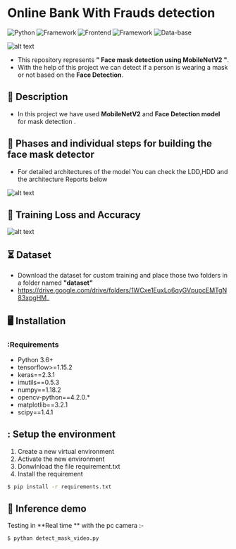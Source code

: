 # Online Bank With Frauds detection
![Python](https://img.shields.io/badge/Python-3.8-blueviolet)
![Framework](https://img.shields.io/badge/Spring-Boot-red)
![Frontend](https://img.shields.io/badge/Frontend-Angular/HTML/CSS/JS-green)
![Framework](https://img.shields.io/badge/Flask-Rest-Api-red)
![Data-base](https://img.shields.io/badge/MySql-red)



![alt text](https://fypidea.com/wp-content/uploads/2020/06/Potterytableware-tiles..png)

- This repository represents **" Face mask detection using MobileNetV2 "**.
- With the help of this project we can detect if a person is wearing a mask or not based on the **Face Detection**.
  
## 📝 Description
- In this project we have used **MobileNetV2** and **Face Detection model** for mask detection .

## 📝 Phases and individual steps for building the face mask detector 
- For detailed architectures of the model You can check the LDD,HDD and the architecture Reports below 

![alt text](https://raw.githubusercontent.com/iheb2/Face-Mask-Detection-internship-iNeuron/master/pr.png)

## 📝 Training Loss and Accuracy

![alt text](https://raw.githubusercontent.com/iheb2/Face-Mask-Detection-internship-iNeuron/master/plot.png)


## ⏳ Dataset
- Download the dataset for custom training and place those two folders  in a folder named **"dataset"**
- https://drive.google.com/drive/folders/1WCxe1EuxLo6qyGVpupcEMTgN83xpgHM_ 

## :desktop_computer:	Installation

### :Requirements
* Python 3.6+
* tensorflow>=1.15.2
* keras==2.3.1
* imutils==0.5.3
* numpy==1.18.2
* opencv-python==4.2.0.*
* matplotlib==3.2.1
* scipy==1.4.1

## : Setup the environment
1. Create a new virtual environment 
2. Activate the new environment
3. Donwlnload the file requirement.txt  
4. Install the requirement 
```bash
$ pip install -r requirements.txt 

```
## 🎯 Inference demo
 Testing in  **Real time ** with the pc camera   :-
```bash
$ python detect_mask_video.py

```

